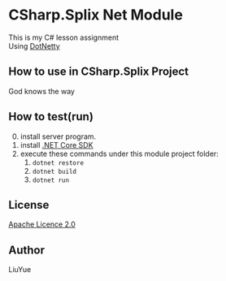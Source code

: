 # CSharp.Splix Net Module

This is my C# lesson assignment   
Using [DotNetty](https://github.com/Azure/DotNetty)

## How to use in CSharp.Splix Project

God knows the way

## How to test(run)

0. install server program.
1. install [.NET Core SDK](https://www.microsoft.com/net/core#windowscmd)
2. execute these commands under this module project folder:
	1. `dotnet restore`
	2. `dotnet build`
	3. `dotnet run`

## License

[Apache Licence 2.0](LICENSE)

## Author

LiuYue